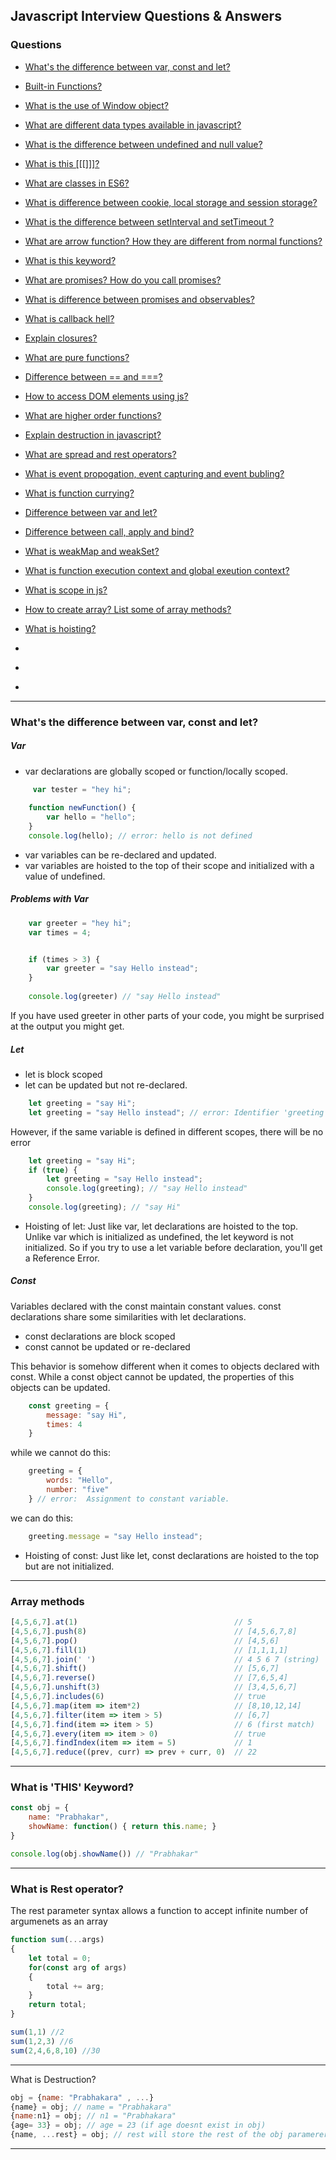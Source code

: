 ## Javascript Interview Questions & Answers

### Questions
- [What's the difference between var, const and let?](#whats-the-difference-between-var-const-and-let)
- [Built-in Functions?]()

- [What is the use of Window object?](#)
- [What are different data types available in javascript?](#)
- [What is the difference between undefined and null value?](#)
- [What is this [[[]]]?](#)
- [What are classes in ES6?](#)
- [What is difference between cookie, local storage and session storage?](#)
- [What is the difference between setInterval and setTimeout ?](#)
- [What are arrow function? How they are different from normal functions?](#)
- [What is this keyword?](#)
- [What are promises? How do you call promises?](#)
- [What is difference between promises and observables?](#)
- [What is callback hell?](#)
- [Explain closures?](#)
- [What are pure functions?](#)
- [Difference between == and ===?](#)
- [How to access DOM elements using js?](#)
- [What are higher order functions?](#)
- [Explain destruction in javascript?](#)
- [What are spread and rest operators?](#)
- [What is event propogation, event capturing and event bubling?](#)
- [What is function currying?](#)
- [Difference between var and let?](#)
- [Difference between call, apply and bind?](#)
- [What is weakMap and weakSet?](#)
- [What is function execution context and global exeution context?](#)
- [What is scope in js?](#)
- [How to create array? List some of array methods?](#)
- [What is hoisting?](#)
- [](#)
- [](#)
- [](#)

***

### What's the difference between var, const and let?

##### Var


* var declarations are globally scoped or function/locally scoped.


```js
     var tester = "hey hi";
    
    function newFunction() {
        var hello = "hello";
    }
    console.log(hello); // error: hello is not defined
```


* var variables can be re-declared and updated.
* var variables are hoisted to the top of their scope and initialized with a value of undefined.


##### Problems with Var


```js
    var greeter = "hey hi";
    var times = 4;


    if (times > 3) {
        var greeter = "say Hello instead"; 
    }
    
    console.log(greeter) // "say Hello instead"
```


If you have used greeter in other parts of your code, you might be surprised at the output you might get. 


##### Let
* let is block scoped
* let can be updated but not re-declared.


```js
    let greeting = "say Hi";
    let greeting = "say Hello instead"; // error: Identifier 'greeting' has already been declared
```
However, if the same variable is defined in different scopes, there will be no error


```js
    let greeting = "say Hi";
    if (true) {
        let greeting = "say Hello instead";
        console.log(greeting); // "say Hello instead"
    }
    console.log(greeting); // "say Hi"
```
* Hoisting of let: Just like  var, let declarations are hoisted to the top. Unlike var which is initialized as undefined, the let keyword is not initialized. So if you try to use a let variable before declaration, you'll get a Reference Error.


##### Const


Variables declared with the const maintain constant values. const declarations share some similarities with let declarations.


* const declarations are block scoped
* const cannot be updated or re-declared


This behavior is somehow different when it comes to objects declared with const. While a const object cannot be updated, the properties of this objects can be updated.


```js
    const greeting = {
        message: "say Hi",
        times: 4
    }
```


while we cannot do this:


```js
    greeting = {
        words: "Hello",
        number: "five"
    } // error:  Assignment to constant variable.
```


we can do this:


```js
    greeting.message = "say Hello instead";
```


* Hoisting of const: Just like let, const declarations are hoisted to the top but are not initialized.

***
### Array methods

```js
[4,5,6,7].at(1)                                   // 5
[4,5,6,7].push(8)                                 // [4,5,6,7,8]
[4,5,6,7].pop()                                   // [4,5,6]
[4,5,6,7].fill(1)                                 // [1,1,1,1]
[4,5,6,7].join(' ')                               // 4 5 6 7 (string)
[4,5,6,7].shift()                                 // [5,6,7]
[4,5,6,7].reverse()                               // [7,6,5,4]
[4,5,6,7].unshift(3)                              // [3,4,5,6,7]
[4,5,6,7].includes(6)                             // true
[4,5,6,7].map(item => item*2)                     // [8,10,12,14]
[4,5,6,7].filter(item => item > 5)                // [6,7]
[4,5,6,7].find(item => item > 5)                  // 6 (first match)
[4,5,6,7].every(item => item > 0)                 // true
[4,5,6,7].findIndex(item => item = 5)             // 1
[4,5,6,7].reduce((prev, curr) => prev + curr, 0)  // 22
```
***

### What is 'THIS' Keyword?

```js
const obj = {
    name: "Prabhakar",
    showName: function() { return this.name; }
}

console.log(obj.showName()) // "Prabhakar"

```
***
### What is Rest operator?
The rest parameter syntax allows a function to accept infinite number of argumenets as an array

```js
function sum(...args)
{
    let total = 0;
    for(const arg of args)
    {
        total += arg;
    }
    return total;
}

sum(1,1) //2
sum(1,2,3) //6
sum(2,4,6,8,10) //30
```
***
What is Destruction?

```js
obj = {name: "Prabhakara" , ...}
{name} = obj; // name = "Prabhakara"
{name:n1} = obj; // n1 = "Prabhakara"
{age= 33} = obj; // age = 23 (if age doesnt exist in obj)
{name, ...rest} = obj; // rest will store the rest of the obj paramerers
```
***